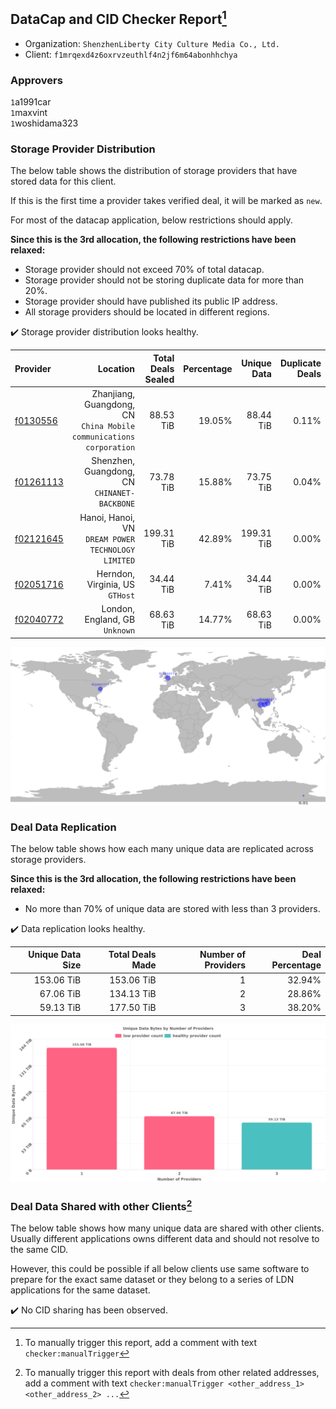 ## DataCap and CID Checker Report[^1]
 - Organization: `ShenzhenLiberty City Culture Media Co., Ltd.`
 - Client: `f1mrqexd4z6oxrvzeuthlf4n2jf6m64abonhhchya`
### Approvers
`1`a1991car<br/>`1`maxvint<br/>`1`woshidama323

### Storage Provider Distribution
The below table shows the distribution of storage providers that have stored data for this client.

If this is the first time a provider takes verified deal, it will be marked as `new`.

For most of the datacap application, below restrictions should apply.

**Since this is the 3rd allocation, the following restrictions have been relaxed:**
 - Storage provider should not exceed 70% of total datacap.
 - Storage provider should not be storing duplicate data for more than 20%.
 - Storage provider should have published its public IP address.
 - All storage providers should be located in different regions.

✔️ Storage provider distribution looks healthy.

| Provider                                              |                                                               Location | Total Deals Sealed | Percentage | Unique Data | Duplicate Deals |
| :---------------------------------------------------- | ---------------------------------------------------------------------: | -----------------: | ---------: | ----------: | --------------: |
| [f0130556](https://filfox.info/en/address/f0130556)   | Zhanjiang, Guangdong, CN<br/>`China Mobile communications corporation` |          88.53 TiB |     19.05% |   88.44 TiB |           0.11% |
| [f01261113](https://filfox.info/en/address/f01261113) |                        Shenzhen, Guangdong, CN<br/>`CHINANET-BACKBONE` |          73.78 TiB |     15.88% |   73.75 TiB |           0.04% |
| [f02121645](https://filfox.info/en/address/f02121645) |                  Hanoi, Hanoi, VN<br/>`DREAM POWER TECHNOLOGY LIMITED` |         199.31 TiB |     42.89% |  199.31 TiB |           0.00% |
| [f02051716](https://filfox.info/en/address/f02051716) |                                     Herndon, Virginia, US<br/>`GTHost` |          34.44 TiB |      7.41% |   34.44 TiB |           0.00% |
| [f02040772](https://filfox.info/en/address/f02040772) |                                      London, England, GB<br/>`Unknown` |          68.63 TiB |     14.77% |   68.63 TiB |           0.00% |

<img src="https://raw.githubusercontent.com/data-preservation-programs/filplus-checker-assets/main/filecoin-project/filecoin-plus-large-datasets/issues/1495/1683617670431.png"/>

### Deal Data Replication
The below table shows how each many unique data are replicated across storage providers.


**Since this is the 3rd allocation, the following restrictions have been relaxed:**
- No more than 70% of unique data are stored with less than 3 providers.

✔️ Data replication looks healthy.

| Unique Data Size | Total Deals Made | Number of Providers | Deal Percentage |
| ---------------: | ---------------: | ------------------: | --------------: |
|       153.06 TiB |       153.06 TiB |                   1 |          32.94% |
|        67.06 TiB |       134.13 TiB |                   2 |          28.86% |
|        59.13 TiB |       177.50 TiB |                   3 |          38.20% |

<img src="https://raw.githubusercontent.com/data-preservation-programs/filplus-checker-assets/main/filecoin-project/filecoin-plus-large-datasets/issues/1495/1683617671095.png"/>

### Deal Data Shared with other Clients[^3]
The below table shows how many unique data are shared with other clients.
Usually different applications owns different data and should not resolve to the same CID.

However, this could be possible if all below clients use same software to prepare for the exact same dataset or they belong to a series of LDN applications for the same dataset.

✔️ No CID sharing has been observed.

[^1]: To manually trigger this report, add a comment with text `checker:manualTrigger`

[^2]: Deals from those addresses are combined into this report as they are specified with `checker:manualTrigger`

[^3]: To manually trigger this report with deals from other related addresses, add a comment with text `checker:manualTrigger <other_address_1> <other_address_2> ...`

